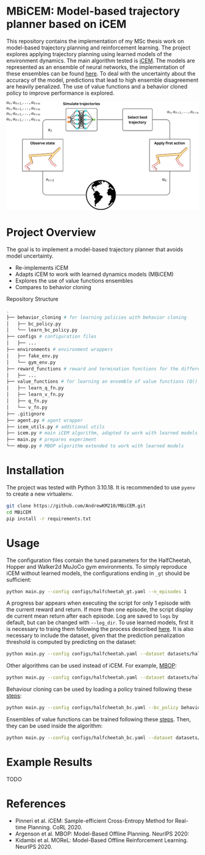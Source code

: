 # MBiCEM: Model-based trajectory planner based on iCEM

This repository contains the implementation of my MSc thesis work on model-based trajectory planning and reinforcement learning.
The project explores applying trajectory planning using learned models of the environment dynamics. The main algorithm tested is [iCEM](https://martius-lab.github.io/iCEM/). The models are represented as an ensemble of neural networks, the implementation of these ensembles can be found [here](https://github.com/AndrewKM210/dynamics-ensembles-rl). To deal with the uncertainty about the accuracy of the model, predictions that lead to high ensemble disagreement are heavily penalized. The use of value functions and a behavior cloned policy to improve performance is explored.

![alt](assets/iCEM.png)

# Project Overview

The goal is to implement a model-based trajectory planner that avoids model uncertainty.

- Re-implements iCEM
- Adapts iCEM to work with learned dynamics models (MBiCEM)
- Explores the use of value functions ensembles
- Compares to behavior cloning

Repository Structure
```bash
.
├── behavior_cloning # for learning policies with behavior cloning
│   ├── bc_policy.py
│   └── learn_bc_policy.py
├── configs # configuration files
│   ├── ...
├── environments # environment wrappers
│   ├── fake_env.py
│   └── gym_env.py
├── reward_functions # reward and termination functions for the different environments
│   ├── ...
├── value_functions # for learning an ensemble of value functions (Q() or V())
│   ├── learn_q_fn.py
│   ├── learn_v_fn.py
│   ├── q_fn.py
│   └── v_fn.py
├── .gitignore
├── agent.py # agent wrapper
├── icem_utils.py # additional utils
├── icem.py # main iCEM algorithm, adapted to work with learned models
├── main.py # prepares experiment
└── mbop.py # MBOP algorithm extended to work with learned models
```

# Installation

The project was tested with Python 3.10.18. It is recommended to use ```pyenv``` to create a new virtualenv.

```bash
git clone https://github.com/AndrewKM210/MBiCEM.git
cd MBiCEM
pip install -r requirements.txt

```

# Usage

The configuration files contain the tuned parameters for the HalfCheetah, Hopper and Walker2d MuJoCo gym environments. To simply reproduce iCEM without learned models, the configurations ending in ```_gt``` should be sufficient:
```bash
python main.py --config configs/halfcheetah_gt.yaml --n_episodes 1
```

A progress bar appears when executing the script for only 1 episode with the current reward and return. If more than one episode, the script display de current mean return after each episode. Log are saved to ```logs``` by default, but can be changed with ```--log_dir```. To use learned models, first it is necessary to traing them following the process described [here](https://github.com/AndrewKM210/dynamics-ensembles-rl). It is also necessary to include the dataset, given that the prediction penalization threshold is computed by predicting on the dataset:
```bash
python main.py --config configs/halfcheetah.yaml --dataset datasets/halfcheetah_medium.pkl --model trained_models/halfcheetah.pkl 
```

Other algorithms can be used instead of iCEM. For example, [MBOP](https://arxiv.org/abs/2008.05556):
```bash
python main.py --config configs/halfcheetah.yaml --dataset datasets/halfcheetah_medium.pkl --model trained_models/halfcheetah.pkl --alg alg_mbop
```

Behaviour cloning can be used by loading a policy trained following these [steps](behavior_cloning/README.md):
```bash
python main.py --config configs/halfcheetah_bc.yaml --bc_policy behavior_cloning/halfcheetah.pkl
```

Ensembles of value functions can be trained following these [steps](value_functions/README.md). Then, they can be used inside the algorithm:
```bash
python main.py --config configs/halfcheetah_bc.yaml --dataset datasets/halfcheetah_medium.pkl --model trained_models/halfcheetah.pkl --q_fn value_functions/halcheetah_qfn.pkl
```

# Example Results

TODO

# References

- Pinneri et al. iCEM: Sample-efficient Cross-Entropy Method for Real-time Planning. CoRL 2020.
- Argenson et al. MBOP: Model-Based Offline Planning. NeurIPS 2020:
- Kidambi et al. MOReL: Model-Based Offline Reinforcement Learning. NeurIPS 2020.

